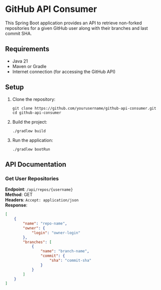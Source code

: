# GitHub API Consumer

This Spring Boot application provides an API to retrieve non-forked repositories for a given GitHub user along with their branches and last commit SHA.

## Requirements

- Java 21
- Maven or Gradle
- Internet connection (for accessing the GitHub API)

## Setup

1. Clone the repository:
    ```
    git clone https://github.com/yourusername/github-api-consumer.git
    cd github-api-consumer
    ```

2. Build the project:
    ```
    ./gradlew build
    ```

3. Run the application:
    ```
    ./gradlew bootRun
    ```

## API Documentation

### Get User Repositories

**Endpoint**: `/api/repos/{username}`  
**Method**: GET  
**Headers**: `Accept: application/json`  
**Response**:
```json
[
    {
        "name": "repo-name",
        "owner": {
            "login": "owner-login"
        },
        "branches": [
            {
                "name": "branch-name",
                "commit": {
                    "sha": "commit-sha"
                }
            }
        ]
    }
]
